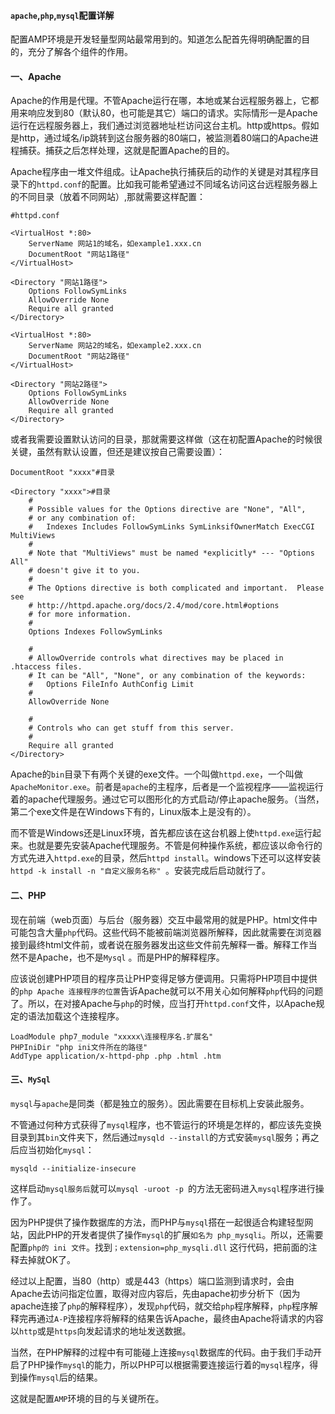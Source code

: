 #### `apache`,`php`,`mysql`配置详解

配置AMP环境是开发轻量型网站最常用到的。知道怎么配首先得明确配置的目的，充分了解各个组件的作用。

#### 一、Apache

Apache的作用是代理。不管Apache运行在哪，本地或某台远程服务器上，它都用来响应发到80（默认80，也可能是其它）端口的请求。实际情形一是Apache运行在远程服务器上，我们通过浏览器地址栏访问这台主机。http或https。假如是http，通过域名/ip跳转到这台服务器的80端口，被监测着80端口的Apache进程捕获。捕获之后怎样处理，这就是配置Apache的目的。

Apache程序由一堆文件组成。让Apache执行捕获后的动作的关键是对其程序目录下的`httpd.conf`的配置。比如我可能希望通过不同域名访问这台远程服务器上的不同目录（放着不同网站）,那就需要这样配置：

```
#httpd.conf

<VirtualHost *:80>
    ServerName 网站1的域名，如example1.xxx.cn
    DocumentRoot "网站1路径"
</VirtualHost>

<Directory "网站1路径">
    Options FollowSymLinks
    AllowOverride None
    Require all granted
</Directory>

<VirtualHost *:80>
    ServerName 网站2的域名，如example2.xxx.cn
    DocumentRoot "网站2路径"
</VirtualHost>

<Directory "网站2路径">
    Options FollowSymLinks
    AllowOverride None
    Require all granted
</Directory>
```

或者我需要设置默认访问的目录，那就需要这样做（这在初配置Apache的时候很关键，虽然有默认设置，但还是建议按自己需要设置）：

```
DocumentRoot "xxxx"#目录

<Directory "xxxx">#目录
    #
    # Possible values for the Options directive are "None", "All",
    # or any combination of:
    #   Indexes Includes FollowSymLinks SymLinksifOwnerMatch ExecCGI MultiViews
    #
    # Note that "MultiViews" must be named *explicitly* --- "Options All"
    # doesn't give it to you.
    #
    # The Options directive is both complicated and important.  Please see
    # http://httpd.apache.org/docs/2.4/mod/core.html#options
    # for more information.
    #
    Options Indexes FollowSymLinks

    #
    # AllowOverride controls what directives may be placed in .htaccess files.
    # It can be "All", "None", or any combination of the keywords:
    #   Options FileInfo AuthConfig Limit
    #
    AllowOverride None

    #
    # Controls who can get stuff from this server.
    #
    Require all granted
</Directory>

```

Apache的`bin`目录下有两个关键的exe文件。一个叫做`httpd.exe`，一个叫做`ApacheMonitor.exe`。前者是`apache`的主程序，后者是一个监视程序——监视运行着的apache代理服务。通过它可以图形化的方式启动/停止apache服务。（当然，第二个exe文件是在Windows下有的，Linux版本上是没有的）。

而不管是Windows还是Linux环境，首先都应该在这台机器上使`httpd.exe`运行起来。也就是要先安装Apache代理服务。不管是何种操作系统，都应该以命令行的方式先进入`httpd.exe`的目录，然后`httpd install`。windows下还可以这样安装`httpd -k install -n "自定义服务名称" `。安装完成后启动就行了。



#### 二、PHP

现在前端（web页面）与后台（服务器）交互中最常用的就是PHP。html文件中可能包含大量`php`代码。这些代码不能被前端浏览器所解释，因此就需要在浏览器接到最终html文件前，或者说在服务器发出这些文件前先解释一番。解释工作当然不是Apache，也不是`Mysql` 。而是PHP的解释程序。

应该说创建PHP项目的程序员让PHP变得足够方便调用。只需将PHP项目中提供的`php Apache 连接程序的位置`告诉Apache就可以不用关心如何解释`php`代码的问题了。所以，在对接Apache与`php`的时候，应当打开`httpd.conf`文件，以Apache规定的语法加载这个连接程序。

```shell
LoadModule php7_module "xxxxx\连接程序名.扩展名"
PHPIniDir "php ini文件所在的路径"
AddType application/x-httpd-php .php .html .htm 
```



#### 三、`MySql`

`mysql`与`apache`是同类（都是独立的服务）。因此需要在目标机上安装此服务。

不管通过何种方式获得了`mysql`程序，也不管运行的环境是怎样的，都应该先变换目录到其`bin`文件夹下，然后通过`mysqld --install`的方式安装`mysql`服务；再之后应当初始化`mysql`：

```shell
mysqld --initialize-insecure
```

这样启动`mysql服务后`就可以`mysql -uroot -p `的方法无密码进入`mysql`程序进行操作了。

因为PHP提供了操作数据库的方法，而PHP与`mysql`搭在一起很适合构建轻型网站，因此PHP的开发者提供了操作`mysql`的扩展`如名为 php_mysqli`。所以，还需要配置`php的 ini 文件`。找到`；extension=php_mysqli.dll` 这行代码，把前面的注释去掉就OK了。



经过以上配置，当80（http）或是443（https）端口监测到请求时，会由Apache去访问指定位置，取得对应内容后，先由apache初步分析下（因为apache连接了`php`的解释程序），发现`php`代码，就交给`php`程序解释，`php`程序解释完再通过`A-P`连接程序将解释的结果告诉Apache，最终由Apache将请求的内容以`http`或是`https`向发起请求的地址发送数据。

当然，在PHP解释的过程中有可能碰上连接`mysql`数据库的代码。由于我们手动开启了PHP操作`mysql`的能力，所以PHP可以根据需要连接运行着的`mysql`程序，得到操作`mysql`后的结果。



这就是配置`AMP`环境的目的与关键所在。

